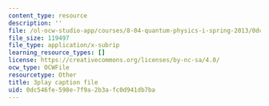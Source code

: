 ```yaml
---
content_type: resource
description: ''
file: /ol-ocw-studio-app/courses/8-04-quantum-physics-i-spring-2013/0dc546fe598e7f9a2b3afc0d941db7ba_NN2txluv1PY.srt
file_size: 119497
file_type: application/x-subrip
learning_resource_types: []
license: https://creativecommons.org/licenses/by-nc-sa/4.0/
ocw_type: OCWFile
resourcetype: Other
title: 3play caption file
uid: 0dc546fe-598e-7f9a-2b3a-fc0d941db7ba
---
```

